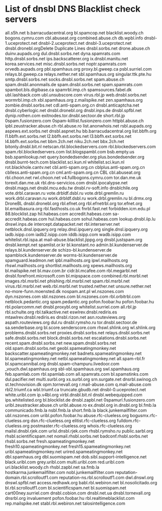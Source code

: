 # List of dnsbl DNS Blacklist check servers

all.s5h.net
b.barracudacentral.org
bl.spamcop.net
blacklist.woody.ch
bogons.cymru.com
cbl.abuseat.org
combined.abuse.ch
db.wpbl.info
dnsbl-1.uceprotect.net
dnsbl-2.uceprotect.net
dnsbl-3.uceprotect.net
dnsbl.dronebl.orgDelete Duplicate Lines
dnsbl.sorbs.net
drone.abuse.ch
duinv.aupads.org
dul.dnsbl.sorbs.net
dyna.spamrats.com
http.dnsbl.sorbs.net
ips.backscatterer.org
ix.dnsbl.manitu.net
korea.services.net
misc.dnsbl.sorbs.net
noptr.spamrats.com
orvedb.aupads.org
pbl.spamhaus.org
proxy.bl.gweep.ca
psbl.surriel.com
relays.bl.gweep.ca
relays.nether.net
sbl.spamhaus.org
singular.ttk.pte.hu
smtp.dnsbl.sorbs.net
socks.dnsbl.sorbs.net
spam.abuse.ch
spam.dnsbl.anonmails.de
spam.dnsbl.sorbs.net
spam.spamrats.com
spambot.bls.digibase.ca
spamrbl.imp.ch
spamsources.fabel.dk
ubl.lashback.com
ubl.unsubscore.com
virus.rbl.jp
web.dnsbl.sorbs.net
wormrbl.imp.ch
xbl.spamhaus.org
z.mailspike.net
zen.spamhaus.org
zombie.dnsbl.sorbs.net
cdl.anti-spam.org.cn
dnsbl.anticaptcha.net
dnsbl.cyberlogic.net
dnsbl.dronebl.org
dnsbl.inps.de
dnsbl.spfbl.net
dynip.rothen.com
exitnodes.tor.dnsbl.sectoor.de
short.rbl.jp
0spam.fusionzero.com
0spam-killlist.fusionzero.com
httpbl.abuse.ch
ipbl.zeustracker.abuse.ch
rbl.abuse.ro
list.anonwhois.net
rsbl.aupads.org
aspews.ext.sorbs.net
dnsbl.aspnet.hu
bb.barracudacentral.org
list.bbfh.org
l1.bbfh.ext.sorbs.net
l2.bbfh.ext.sorbs.net
l3.bbfh.ext.sorbs.net
l4.bbfh.ext.sorbs.net
bbm.2ch.net
niku.2ch.net
bbx.2ch.net
bitonly.dnsbl.bit.nl
netscan.rbl.blockedservers.com
rbl.blockedservers.com
spam.rbl.blockedservers.com
list.blogspambl.com
bsb.empty.us
bsb.spamlookup.net
query.bondedsender.org
plus.bondedsender.org
dnsbl.burnt-tech.com
blacklist.sci.kun.nl
whitelist.sci.kun.nl
rot.blackhole.cantv.net
cbl.anti-spam.org.cn
cblplus.anti-spam.org.cn
cblless.anti-spam.org.cn
cml.anti-spam.org.cn
CBL	cbl.abuseat.org
rbl.choon.net
rwl.choon.net
v4.fullbogons.cymru.com
tor.dan.me.uk
torexit.dan.me.uk
rbl.dns-servicios.com
dnsbl.ipocalypse.net
dnsbl.mags.net
dnsbl.mcu.edu.tw
dnsbl.rv-soft.info
dnsblchile.org
vote.drbl.caravan.ru
vote.drbldf.dsbl.ru
vote.drbl.gremlin.ru
work.drbl.caravan.ru
work.drbldf.dsbl.ru
work.drbl.gremlin.ru
bl.drmx.org
DroneBL	dnsbl.dronebl.org
rbl.efnet.org
rbl.efnetrbl.org
tor.efnet.org
bl.emailbasura.org
rbl.fasthosts.co.uk
fnrbl.fast.net
forbidden.icm.edu.pl
88.blocklist.zap
hil.habeas.com
accredit.habeas.com
sa-accredit.habeas.com
hul.habeas.com
sohul.habeas.com
lookup.dnsbl.iip.lu
dnswl.inps.de
intercept.datapacket.net
rbl.interserver.net
netblock.dnsl.ipquery.org
relay.dnsl.ipquery.org
single.dnsl.ipquery.org
iadb.isipp.com
iadb2.isipp.com
iddb.isipp.com
wadb.isipp.com
whitelist.rbl.ispa.at
mail-abuse.blacklist.jippg.org
dnsbl.justspam.org
dnsbl.kempt.net
spamlist.or.kr
bl.konstant.no
admin.bl.kundenserver.de
relays.bl.kundenserver.de
schizo-bl.kundenserver.de
spamblock.kundenserver.de
worms-bl.kundenserver.de
spamguard.leadmon.net
ipbl.mailhosts.org
ipwl.mailhosts.org
rhswl.mailhosts.org
shortlist.mailhosts.org
xpews.mailhosts.org
bl.mailspike.net
bl.mav.com.br
cidr.bl.mcafee.com
rbl.megarbl.net
dnsbl.forefront.microsoft.com
bl.mipspace.com
combined.rbl.msrbl.net
images.rbl.msrbl.net
phishing.rbl.msrbl.net
spam.rbl.msrbl.net
virus.rbl.msrbl.net
web.rbl.msrbl.net
trusted.nether.net
unsure.nether.net
no-more-funn.moensted.dk
nospam.ant.pl
wl.nszones.com
dyn.nszones.com
sbl.nszones.com
bl.nszones.com
rbl.orbitrbl.com
netblock.pedantic.org
spam.pedantic.org
pofon.foobar.hu	pofon.foobar.hu
rbl.polarcomm.net
dnsbl.proxybl.org
whitelist.surriel.com
all.rbl.jp
rbl.schulte.org
rbl.talkactive.net
eswlrev.dnsbl.rediris.es
mtawlrev.dnsbl.rediris.es
dnsbl.rizon.net
asn.routeviews.org
aspath.routeviews.org
dul.ru
dnsbl.rymsho.ru
tor.dnsbl.sectoor.de
sa.senderbase.org
bl.score.senderscore.com
rhswl.shlink.org
wl.shlink.org
problems.dnsbl.sorbs.net
proxies.dnsbl.sorbs.net
relays.dnsbl.sorbs.net
safe.dnsbl.sorbs.net
block.dnsbl.sorbs.net
escalations.dnsbl.sorbs.net
recent.spam.dnsbl.sorbs.net
new.spam.dnsbl.sorbs.net
old.spam.dnsbl.sorbs.net
geobl.spameatingmonkey.net
backscatter.spameatingmonkey.net
badnets.spameatingmonkey.net
bl.spameatingmonkey.net
netbl.spameatingmonkey.net
all.spam-rbl.fr
bl.spamcannibal.org
dnsbl.spam-champuru.livedoor.com
_vouch.dwl.spamhaus.org
sbl-xbl.spamhaus.org
swl.spamhaus.org
feb.spamlab.com
rbl.spamlab.com
all.spamrats.com
bl.spamstinks.com
dul.pacifier.net
multi.surbl.org
xs.surbl.org
srn.surgate.net
dnsrbl.swinog.ch
st.technovision.dk
opm.tornevall.org
r.mail-abuse.com
q.mail-abuse.com
rbl2.triumf.ca
wbl.triumf.ca
truncate.gbudb.net
dnsbl-0.uceprotect.net
white.uribl.com
ip.v4bl.org
virbl.dnsbl.bit.nl
dnsbl.webequipped.com
ips.whitelisted.org
bl.blocklist.de
dnsbl.zapbl.net
0spamurl.fusionzero.com
uribl.zeustracker.abuse.ch
uribl.abuse.ro
ex.dnsbl.org
in.dnsbl.org
bl.fmb.la
communicado.fmb.la
nsbl.fmb.la
short.fmb.la
black.junkemailfilter.com
ubl.nszones.com
uribl.pofon.foobar.hu
abuse.rfc-clueless.org
bogusmx.rfc-clueless.org
dsn.rfc-clueless.org
elitist.rfc-clueless.org
fulldom.rfc-clueless.org
postmaster.rfc-clueless.org
whois.rfc-clueless.org
mailsl.dnsbl.rjek.com
urlsl.dnsbl.rjek.com
rhsbl.rymsho.ru
public.sarbl.org
rhsbl.scientificspam.net
nomail.rhsbl.sorbs.net
badconf.rhsbl.sorbs.net
rhsbl.sorbs.net
fresh.spameatingmonkey.net
fresh10.spameatingmonkey.net
fresh15.spameatingmonkey.net
uribl.spameatingmonkey.net
urired.spameatingmonkey.net
dbl.spamhaus.org
dbl.suomispam.net
dob.sibl.support-intelligence.net
black.uribl.com
grey.uribl.com
multi.uribl.com
red.uribl.com
uri.blacklist.woody.ch
rhsbl.zapbl.net
sa.fmb.la
hostkarma.junkemailfilter.com
nobl.junkemailfilter.com
reputation-domain.rbl.scrolloutf1.com
reputation-ns.rbl.scrolloutf1.com
dwl.dnswl.org
dnswl.spfbl.net
access.redhawk.org
babl.rbl.webiron.net
bl.nosolicitado.org
bl.rbl.scrolloutf1.com
bl.scientificspam.net
bl.suomispam.net
cart00ney.surriel.com
dnsbl.cobion.com
dnsbl.net.ua
dnsbl.tornevall.org
dnsrbl.org
invaluement
pofon.foobar.hu
rbl.realtimeblacklist.com
rep.mailspike.net
stabl.rbl.webiron.net
talosintelligence.com